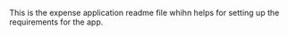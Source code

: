 This is the expense application readme file whihn helps for setting up the requirements for the app.
